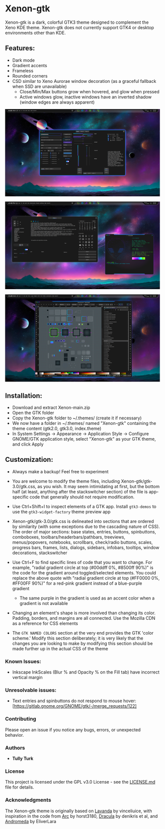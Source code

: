 # Xenon-gtk

Xenon-gtk is a dark, colorful GTK3 theme designed to complement the Xeno KDE theme. Xenon-gtk does not currently support GTK4 or desktop environments other than KDE.

## Features:

- Dark mode
- Gradient accents
- Frameless
- Rounded corners
- CSD similar to Xeno Aurorae window decoration (as a graceful fallback when SSD are unavailable)
    - Close/Min/Max buttons grow when hovered, and glow when pressed
    - Active windows glow, inactive windows have an inverted shadow (window edges are always apparent)

![screenshot of widget factory with Xenon-gtk theme](preview/screenshot-1.png)

![screenshot of widget factory page 2 with Xenon-gtk theme](preview/screenshot-02.png)

![screenshot of Inkscape with Xenon-gtk theme](preview/screenshot-inkscape-01.png)
    
## Installation:

- Download and extract Xenon-main.zip
- Open the GTK folder
- Copy the Xenon-gtk folder to ~/.themes/ (create it if necessary)
- We now have a folder in ~/.themes/ named "Xenon-gtk" containing the theme content (gtk2.0, gtk3.0, index.theme)
- In System Settings -> Appearance -> Application Style -> Configure GNOME/GTK application style, select "Xenon-gtk" as your GTK theme, and click Apply

## Customization:

- Always make a backup! Feel free to experiment

- You are welcome to modify the theme files, including Xenon-gtk/gtk-3.0/gtk.css, as you wish. It may seem intimidating at first, but the bottom half (at least, anything after the stackswitcher section) of the file is app-specific code that generally should not require modification.

- Use Ctrl+Shift+I to inspect elements of a GTK app. Install `gtk3-demos` to use the `gtk3-widget-factory` theme preview app

- Xenon-gtk/gtk-3.0/gtk.css is delineated into sections that are ordered by similarity (with some exceptions due to the cascading nature of CSS). The order of major sections: base states, entries, buttons, spinbuttons, comboboxes, toolbars/headerbars/pathbars, treeviews, menus/popovers, notebooks, scrollbars, check/radio buttons, scales, progress bars, frames, lists, dialogs, sidebars, infobars, tooltips, window decorations, stackswitcher

- Use Ctrl+F to find specific lines of code that you want to change. For example, "radial gradient circle at top (#00ddff 0%, #8500ff 90%)" is the code for the gradient around toggled/selected elements. You could replace the above quote with "radial gradient circle at top (#FF0000 0%, #FF00FF 90%)" for a red-pink gradient instead of a blue-purple gradient
    - The same purple in the gradient is used as an accent color when a gradient is not available

- Changing an element's shape is more involved than changing its color. Padding, borders, and margins are all connected. Use the Mozilla CDN as a reference for CSS elements

- The `GTK NAMED COLORS` section at the very end provides the GTK 'color scheme.' Modify this section deliberately; it is very likely that the changes you are looking to make by modifying this section should be made further up in the actual CSS of the theme

### Known Issues:

- Inkscape InkScales (Blur % and Opacity % on the Fill tab) have incorrect vertical margin

### Unresolvable issues:

- Text entries and spinbuttons do not respond to mouse hover: [https://gitlab.gnome.org/GNOME/gtk/-/merge_requests/122]

### Contributing

Please open an issue if you notice any bugs, errors, or unexpected behavior.

### Authors

* **Tully Turk**

### License

This project is licensed under the GPL v3.0 License - see the [LICENSE.md](LICENSE.md) file for details.

### Acknowledgments

The Xenon-gtk theme is originally based on [Lavanda](https://github.com/vinceliuice/Lavanda-gtk-theme) by vinceliuice, with inspiration in the code from [Arc](https://github.com/horst3180/arc-theme) by horst3180, [Dracula](https://draculatheme.com/gtk) by denikris et al, and [Andromeda](https://github.com/EliverLara/Andromeda-gtk) by EliverLara
